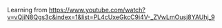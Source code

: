 Learning from https://www.youtube.com/watch?v=vQjiN8Qgs3c&index=1&list=PL4cUxeGkcC9i4V-_ZVwLmOusj8YAUhj_9
